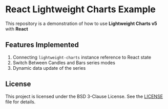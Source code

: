# React Lightweight Charts Example

This repository is a demonstration of how to use **Lightweight Charts v5** with **React**

## Features Implemented

1. Connecting `lightweight-charts` instance reference to React state
2. Switch Between Candles and Bars series modes  
3. Dynamic data update of the series

## License

This project is licensed under the BSD 3-Clause License. See the [LICENSE](LICENSE) file for details.